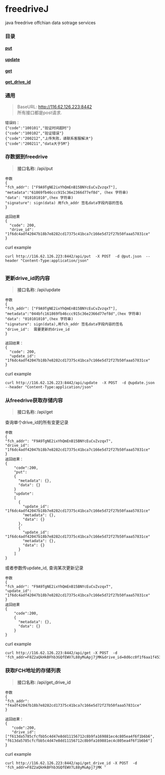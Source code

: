 # freedriveJ
java freedrive offchian data sotrage services

### 目录
#### [put](#put)
#### [update](#update)
#### [get](#get)
#### [get_drive_id](#get_drive_id)

### 通用  
>BaseURL: http://116.62.126.223:8442     
所有接口都是post请求.
```
错误码：  
{"code":"100101","验证时间超时"}  
{"code":"100102","验证错误"}  
{"code":"200212","上传失败，请联系客服解决"}
{"code":"200211","data大于5M"}

```	  

### 存数据到freedrive
><a id="put">接口名称: /api/put</a>   
```
参数  
{
"fch_addr": ["F9A9TgNE2ixYhQmEnB15BNYcEuCvZvzqxT"], 
"metadata":"61869fb46ccc915c36e2366d77ef8d", (hex 字符串)
"data": "010101010",(hex 字符串)
"signature": sign(data) 用fch_addr 签名data字段内容的签名
}   
   
返回结果         
{
  "code": 200,
  "drive_id": "1f6dc4adf42047b18b7e8282cd17375c41bca7c166e5d72f27b50faaa57831ce"
}   
```
curl example
```
curl http://116.62.126.223:8442/api/put  -X POST  -d @put.json  --header "Content-Type:application/json"
    
```


### 更新drive_id的内容  
><a id="update">接口名称: /api/update</a>
```
参数  
{
"fch_addr": ["F9A9TgNE2ixYhQmEnB15BNYcEuCvZvzqxT"], 
"metadata":"044bfc161869fb46ccc915c36e2366d77ef8d",(hex 字符串)
"data": "010101010",(hex 字符串)
"signature": sign(data),用fch_addr 签名data字段内容的签名
"drive_id":  需要更新的drive_id
}   
   
返回结果：         
{
  "code": 200,
  "update_id": "1f6dc4adf42047b18b7e8282cd17375c41bca7c166e5d72f27b50faaa57831ce"
}   
```
curl example
```
curl http://116.62.126.223:8442/api/update  -X POST  -d @update.json  --header "Content-Type:application/json"  
```



### 从freedrive获取存储内容
><a id="get">接口名称: /api/get  </a>

查询单个drive_id的所有变更记录
```
参数  
{
"fch_addr": "F9A9TgNE2ixYhQmEnB15BNYcEuCvZvzqxT", 
"drive_id":  "1f6dc4adf42047b18b7e8282cd17375c41bca7c166e5d72f27b50faaa57831ce"
}   
返回结果：
{
    "code":200,
    "put":
    {
      "metadata": {},
      "data": {}
    }
    "update":
    [
      { 
        "update_id": "1f6dc4adf42047b18b7e8282cd17375c41bca7c166e5d72f27b50faaa57831ce"
        "metadata": {},
        "data": {}
      },
      {
        "update_id": "1f6dc4adf42047b18b7e8282cd17375c41bca7c166e5d72f27b50faaa57831ce" 
        "metadata": {},
        "data": {}
      }
    ]
}
```   
或者参数传update_id, 查询某次更新记录    
```
参数
{
"fch_addr": "F9A9TgNE2ixYhQmEnB15BNYcEuCvZvzqxT", 
"update_id":  "1f6dc4adf42047b18b7e8282cd17375c41bca7c166e5d72f27b50faaa57831ce"
}    
返回结果
{
    "code":200,
    { 
      "metadata": {},
      "data": {}
    }
}

```  
curl example
```
curl http://116.62.126.223:8442/api/get -X POST  -d 'fch_addr=F8Z2aQkHkBFhb3GQfEWV7L88yMuApj7jMK&drive_id=8d6cc0f1f6aa1f4535262f65466871a5865b0c94bb49ea5c5695917545aead93'      
```
    
### 获取FCH地址的存储列表  
><a id="get_drive_id">接口名称: /api/get_drive_id</a>
```
参数  
{
"fch_addr":  "f4adf42047b18b7e8282cd17375c41bca7c166e5d72f27b50faaa57831ce"
}   
	    
返回结果：
{
   "code":200,
   "drive_id": ["f613da5785cfcfbb5c4d47e8dd11156712c8b9fa169881ec4c805ea4f6f1b6b6", "f613da5785cfcfbb5c4d47e8dd11156712c8b9fa169881ec4c805ea4f6f1b6b6"]	
}
```
curl example
```
curl http://116.62.126.223:8442/api/get_drive_id -X POST  -d 'fch_addr=F8Z2aQkHkBFhb3GQfEWV7L88yMuApj7jMK ' 

```


